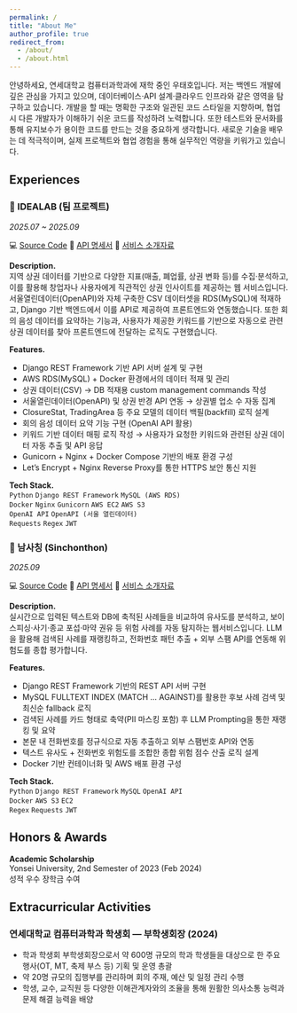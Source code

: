 ```yaml
---
permalink: /
title: "About Me"
author_profile: true
redirect_from: 
  - /about/
  - /about.html
---
```


안녕하세요, 연세대학교 컴퓨터과학과에 재학 중인 우태호입니다.
저는 백엔드 개발에 깊은 관심을 가지고 있으며, 데이터베이스·API 설계·클라우드 인프라와 같은 영역을 탐구하고 있습니다. 개발을 할 때는 명확한 구조와 일관된 코드 스타일을 지향하며, 협업 시 다른 개발자가 이해하기 쉬운 코드를 작성하려 노력합니다. 또한 테스트와 문서화를 통해 유지보수가 용이한 코드를 만드는 것을 중요하게 생각합니다. 새로운 기술을 배우는 데 적극적이며, 실제 프로젝트와 협업 경험을 통해 실무적인 역량을 키워가고 있습니다.

Experiences
------
### 📌 IDEALAB (팀 프로젝트)
*2025.07 ~ 2025.09*

💻 [Source Code](https://github.com/Likelion-Yonsei-13th/13-HACKATHON-BACKEND-IDEALAB.git)
📄 [API 명세서](https://www.notion.so/API-25653ab3199c804697c5f1446819a901)
📑 [서비스 소개자료](/files/idealab.pdf)

**Description.**  
지역 상권 데이터를 기반으로 다양한 지표(매출, 폐업률, 상권 변화 등)를 수집·분석하고, 이를 활용해 창업자나 사용자에게 직관적인 상권 인사이트를 제공하는 웹 서비스입니다.
서울열린데이터(OpenAPI)와 자체 구축한 CSV 데이터셋을 RDS(MySQL)에 적재하고, Django 기반 백엔드에서 이를 API로 제공하여 프론트엔드와 연동했습니다.
또한 회의 음성 데이터를 요약하는 기능과, 사용자가 제공한 키워드를 기반으로 자동으로 관련 상권 데이터를 찾아 프론트엔드에 전달하는 로직도 구현했습니다.

**Features.**  
- Django REST Framework 기반 API 서버 설계 및 구현  
- AWS RDS(MySQL) + Docker 환경에서의 데이터 적재 및 관리  
- 상권 데이터(CSV) → DB 적재용 custom management commands 작성
- 서울열린데이터(OpenAPI) 및 상권 반경 API 연동 → 상권별 업소 수 자동 집계  
- ClosureStat, TradingArea 등 주요 모델의 데이터 백필(backfill) 로직 설계  
- 회의 음성 데이터 요약 기능 구현 (OpenAI API 활용)
- 키워드 기반 데이터 매핑 로직 작성 → 사용자가 요청한 키워드와 관련된 상권 데이터 자동 추출 및 API 응답
- Gunicorn + Nginx + Docker Compose 기반의 배포 환경 구성  
- Let’s Encrypt + Nginx Reverse Proxy를 통한 HTTPS 보안 통신 지원  

**Tech Stack.**  
`Python` `Django REST Framework` `MySQL (AWS RDS)`  
`Docker` `Nginx` `Gunicorn`
`AWS EC2` `AWS S3`  
`OpenAI API` `OpenAPI (서울 열린데이터)`  
`Requests` `Regex` `JWT`

### 📌 남사칭 (Sinchonthon)
*2025.09*

💻 [Source Code](https://github.com/Sinchonthon-team7/Backend.git)
📄 [API 명세서](https://www.notion.so/API-26583f7524bc80518b47c39f2cec2e60)
📑 [서비스 소개자료](/files/남사칭.pdf)

**Description.**  
실시간으로 입력된 텍스트와 DB에 축적된 사례들을 비교하여 유사도를 분석하고, 보이스피싱·사기·종교 포섭·마약 권유 등 위험 사례를 자동 탐지하는 웹서비스입니다.
LLM을 활용해 검색된 사례를 재랭킹하고, 전화번호 패턴 추출 + 외부 스팸 API를 연동해 위험도를 종합 평가합니다.  

**Features.**  
- Django REST Framework 기반의 REST API 서버 구현
- MySQL FULLTEXT INDEX (MATCH ... AGAINST)를 활용한 후보 사례 검색 및 최신순 fallback 로직
- 검색된 사례를 카드 형태로 축약(PII 마스킹 포함) 후 LLM Prompting을 통한 재랭킹 및 요약
- 본문 내 전화번호를 정규식으로 자동 추출하고 외부 스팸번호 API와 연동
- 텍스트 유사도 + 전화번호 위험도를 조합한 종합 위험 점수 산출 로직 설계
- Docker 기반 컨테이너화 및 AWS 배포 환경 구성

**Tech Stack.**  
`Python` `Django REST Framework` `MySQL` `OpenAI API`  
`Docker` `AWS S3` `EC2`  
`Regex` `Requests` `JWT`

Honors & Awards 
------
**Academic Scholarship**  
  Yonsei University, 2nd Semester of 2023 (Feb 2024)  
  성적 우수 장학금 수여

Extracurricular Activities
------
### 연세대학교 컴퓨터과학과 학생회 — 부학생회장 (2024)
- 학과 학생회 부학생회장으로서 약 600명 규모의 학과 학생들을 대상으로 한 주요 행사(OT, MT, 축제 부스 등) 기획 및 운영 총괄
- 약 20명 규모의 집행부를 관리하며 회의 주재, 예산 및 일정 관리 수행
- 학생, 교수, 교직원 등 다양한 이해관계자와의 조율을 통해 원활한 의사소통 능력과 문제 해결 능력을 배양

